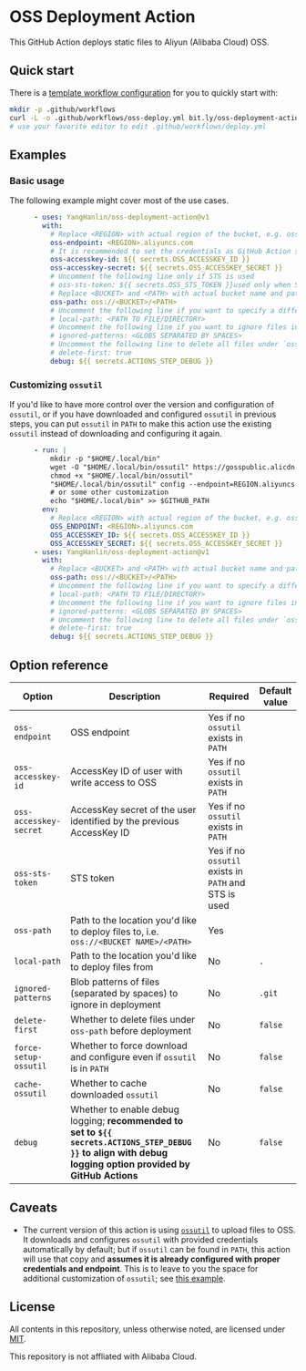 # OSS Deployment Action

This GitHub Action deploys static files to Aliyun (Alibaba Cloud) OSS.

## Quick start

There is a [template workflow configuration](https://github.com/YangHanlin/oss-deployment-action/blob/gh-pages/workflow.yml) for you to quickly start with:

```bash
mkdir -p .github/workflows
curl -L -o .github/workflows/oss-deploy.yml bit.ly/oss-deployment-action-example
# use your favorite editor to edit .github/workflows/deploy.yml
```

## Examples

### Basic usage

The following example might cover most of the use cases.

```yaml
      - uses: YangHanlin/oss-deployment-action@v1
        with:
          # Replace <REGION> with actual region of the bucket, e.g. oss-cn-hangzhou
          oss-endpoint: <REGION>.aliyuncs.com
          # It is recommended to set the credentials as GitHub Action secrets
          oss-accesskey-id: ${{ secrets.OSS_ACCESSKEY_ID }}
          oss-accesskey-secret: ${{ secrets.OSS_ACCESSKEY_SECRET }}
          # Uncomment the following line only if STS is used
          # oss-sts-token: ${{ secrets.OSS_STS_TOKEN }}used only when STS is used
          # Replace <BUCKET> and <PATH> with actual bucket name and path
          oss-path: oss://<BUCKET>/<PATH>
          # Uncomment the following line if you want to specify a different path to deploy files from; otherwise the current working directory is deployed
          # local-path: <PATH TO FILE/DIRECTORY>
          # Uncomment the following line if you want to ignore files in deployment; otherwise all files except `.git` will be deployed
          # ignored-patterns: <GLOBS SEPARATED BY SPACES>
          # Uncomment the following line to delete all files under `oss-path` before deployment
          # delete-first: true
          debug: ${{ secrets.ACTIONS_STEP_DEBUG }}
```

### Customizing `ossutil`

If you'd like to have more control over the version and configuration of `ossutil`, or if you have downloaded and configured `ossutil` in previous steps, you can put `ossutil` in `PATH` to make this action use the existing `ossutil` instead of downloading and configuring it again.

```yaml
      - run: |
          mkdir -p "$HOME/.local/bin"
          wget -O "$HOME/.local/bin/ossutil" https://gosspublic.alicdn.com/ossutil/1.7.14/ossutil64
          chmod +x "$HOME/.local/bin/ossutil"
          "$HOME/.local/bin/ossutil" config --endpoint=REGION.aliyuncs.com --access-key-id=$OSS_ACCESSKEY_ID --access-key-secret=$OSS_ACCESSKEY_SECRET
          # or some other customization
          echo "$HOME/.local/bin" >> $GITHUB_PATH
        env:
          # Replace <REGION> with actual region of the bucket, e.g. oss-cn-hangzhou
          OSS_ENDPOINT: <REGION>.aliyuncs.com
          OSS_ACCESSKEY_ID: ${{ secrets.OSS_ACCESSKEY_ID }}
          OSS_ACCESSKEY_SECRET: ${{ secrets.OSS_ACCESSKEY_SECRET }}
      - uses: YangHanlin/oss-deployment-action@v1
        with:
          # Replace <BUCKET> and <PATH> with actual bucket name and path
          oss-path: oss://<BUCKET>/<PATH>
          # Uncomment the following line if you want to specify a different path to deploy files from; otherwise the current working directory is deployed
          # local-path: <PATH TO FILE/DIRECTORY>
          # Uncomment the following line if you want to ignore files in deployment; otherwise all files except `.git` will be deployed
          # ignored-patterns: <GLOBS SEPARATED BY SPACES>
          # Uncomment the following line to delete all files under `oss-path` before deployment
          # delete-first: true
          debug: ${{ secrets.ACTIONS_STEP_DEBUG }}
```

## Option reference

| Option                 | Description                                                  | Required                                             | Default value |
| ---------------------- | ------------------------------------------------------------ | ---------------------------------------------------- | ------------- |
| `oss-endpoint`         | OSS endpoint                                                 | Yes if no `ossutil` exists in `PATH`                 |               |
| `oss-accesskey-id`     | AccessKey ID of user with write access to OSS                | Yes if no `ossutil` exists in `PATH`                 |               |
| `oss-accesskey-secret` | AccessKey secret of the user identified by the previous AccessKey ID | Yes if no `ossutil` exists in `PATH`                 |               |
| `oss-sts-token`        | STS token                                                    | Yes if no `ossutil` exists in `PATH` and STS is used |               |
| `oss-path`             | Path to the location you'd like to deploy files to, i.e. `oss://<BUCKET NAME>/<PATH>` | Yes                                                  |               |
| `local-path`           | Path to the location you'd like to deploy files from         | No                                                   | `.`           |
| `ignored-patterns`     | Blob patterns of files (separated by spaces) to ignore in deployment | No                                                   | `.git`        |
| `delete-first`         | Whether to delete files under `oss-path` before deployment   | No                                                   | `false`       |
| `force-setup-ossutil`  | Whether to force download and configure even if `ossutil` is in `PATH` | No                                                   | `false`       |
| `cache-ossutil`        | Whether to cache downloaded `ossutil`                        | No                                                   | `false`       |
| `debug`                | Whether to enable debug logging; **recommended to set to `${{ secrets.ACTIONS_STEP_DEBUG }}` to align with debug logging option provided by GitHub Actions** | No                                                   | `false`       |

## Caveats

- The current version of this action is using [`ossutil`](https://help.aliyun.com/document_detail/50452.html) to upload files to OSS. It downloads and configures `ossutil` with provided credentials automatically by default; but if `ossutil` can be found in `PATH`, this action will use that copy and **assumes it is already configured with proper credentials and endpoint**. This is to leave to you the space for additional customization of `ossutil`; see [this example](#customizing-ossutil).

## License

All contents in this repository, unless otherwise noted, are licensed under [MIT](LICENSE).

This repository is not affliated with Alibaba Cloud.
